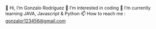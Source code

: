 👋 Hi, I’m Gonzalo Rodríguez
👀 I’m interested in coding
🌱 I’m currently learning JAVA, Javascript & Python
📫 How to reach me : gonzalor123456@gmail.com


